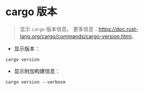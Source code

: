 # cargo 版本

> 显示 `cargo` 版本信息。
> 更多信息：<https://doc.rust-lang.org/cargo/commands/cargo-version.html>。

- 显示版本：

`cargo version`

- 显示附加构建信息：

`cargo version --verbose`